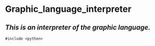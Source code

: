 # Graphic_language_interpreter
***This is an interpreter of the graphic language.***
---
    #include <python>
